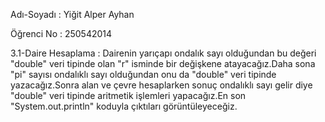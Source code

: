 Adı-Soyadı : Yiğit Alper Ayhan

Öğrenci No : 250542014

3.1-Daire Hesaplama : Dairenin yarıçapı ondalık sayı olduğundan bu değeri "double" veri tipinde olan "r" isminde bir değişkene atayacağız.Daha sona "pi" sayısı ondalıklı sayı olduğundan onu da "double" veri tipinde yazacağız.Sonra alan ve çevre hesaplarken sonuç ondalıklı sayı gelir diye "double" veri tipinde aritmetik işlemleri yapacağız.En son "System.out.println" koduyla çıktıları görüntüleyeceğiz.


